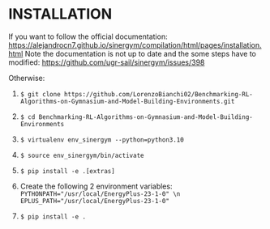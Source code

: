 # INSTALLATION

If you want to follow the official documentation: https://alejandrocn7.github.io/sinergym/compilation/html/pages/installation.html
Note the documentation is not up to date and the some steps have to modified: https://github.com/ugr-sail/sinergym/issues/398

Otherwise:

1. ``$ git clone https://github.com/LorenzoBianchi02/Benchmarking-RL-Algorithms-on-Gymnasium-and-Model-Building-Environments.git``

2. ``$ cd Benchmarking-RL-Algorithms-on-Gymnasium-and-Model-Building-Environments``

3. ``$ virtualenv env_sinergym --python=python3.10``

4. ``$ source env_sinergym/bin/activate``

5. ``$ pip install -e .[extras]``

6. Create the following 2 environment variables:
``PYTHONPATH="/usr/local/EnergyPlus-23-1-0" \n EPLUS_PATH="/usr/local/EnergyPlus-23-1-0"``

7. ``$ pip install -e .``